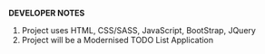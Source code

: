 **DEVELOPER NOTES**

1. Project uses HTML, CSS/SASS, JavaScript, BootStrap, JQuery
2. Project will be a Modernised TODO List Application
